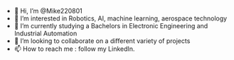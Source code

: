 - 👋 Hi, I’m @Mike220801
- 👀 I’m interested in Robotics, AI, machine learning, aerospace technology
- 🌱 I’m currently studying a Bachelors in Electronic Engineering and Industrial Automation
- 💞️ I’m looking to collaborate on a different variety of projects
- 📫 How to reach me : follow my LinkedIn. 

<!---
Mike220801/Mike220801 is a ✨ special ✨ repository because its `README.md` (this file) appears on your GitHub profile.
You can click the Preview link to take a look at your changes.
--->
